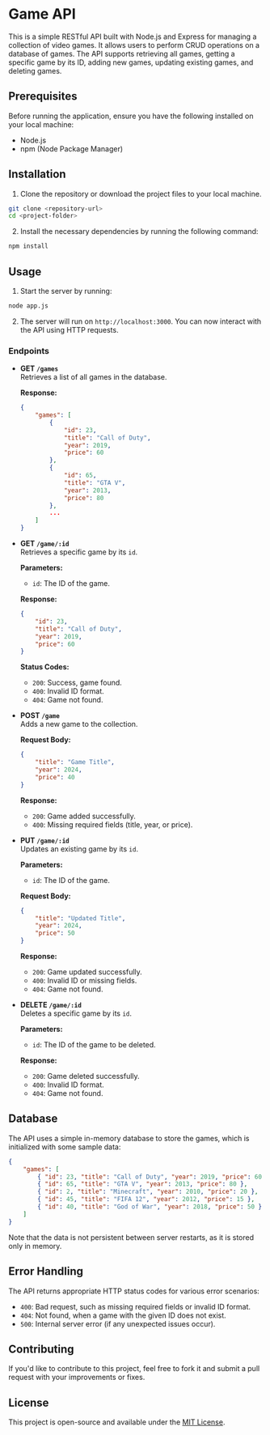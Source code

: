 # Game API

This is a simple RESTful API built with Node.js and Express for managing a collection of video games. It allows users to perform CRUD operations on a database of games. The API supports retrieving all games, getting a specific game by its ID, adding new games, updating existing games, and deleting games.

## Prerequisites

Before running the application, ensure you have the following installed on your local machine:

- Node.js
- npm (Node Package Manager)

## Installation

1. Clone the repository or download the project files to your local machine.

```bash
git clone <repository-url>
cd <project-folder>
```

2. Install the necessary dependencies by running the following command:

```bash
npm install
```

## Usage

1. Start the server by running:

```bash
node app.js
```

2. The server will run on `http://localhost:3000`. You can now interact with the API using HTTP requests.

### Endpoints

- **GET `/games`**  
  Retrieves a list of all games in the database.

  **Response:**
  ```json
  {
      "games": [
          {
              "id": 23,
              "title": "Call of Duty",
              "year": 2019,
              "price": 60
          },
          {
              "id": 65,
              "title": "GTA V",
              "year": 2013,
              "price": 80
          },
          ...
      ]
  }
  ```

- **GET `/game/:id`**  
  Retrieves a specific game by its `id`.

  **Parameters:**
  - `id`: The ID of the game.

  **Response:**
  ```json
  {
      "id": 23,
      "title": "Call of Duty",
      "year": 2019,
      "price": 60
  }
  ```

  **Status Codes:**
  - `200`: Success, game found.
  - `400`: Invalid ID format.
  - `404`: Game not found.

- **POST `/game`**  
  Adds a new game to the collection.

  **Request Body:**
  ```json
  {
      "title": "Game Title",
      "year": 2024,
      "price": 40
  }
  ```

  **Response:**
  - `200`: Game added successfully.
  - `400`: Missing required fields (title, year, or price).

- **PUT `/game/:id`**  
  Updates an existing game by its `id`.

  **Parameters:**
  - `id`: The ID of the game.

  **Request Body:**
  ```json
  {
      "title": "Updated Title",
      "year": 2024,
      "price": 50
  }
  ```

  **Response:**
  - `200`: Game updated successfully.
  - `400`: Invalid ID or missing fields.
  - `404`: Game not found.

- **DELETE `/game/:id`**  
  Deletes a specific game by its `id`.

  **Parameters:**
  - `id`: The ID of the game to be deleted.

  **Response:**
  - `200`: Game deleted successfully.
  - `400`: Invalid ID format.
  - `404`: Game not found.

## Database

The API uses a simple in-memory database to store the games, which is initialized with some sample data:

```json
{
    "games": [
        { "id": 23, "title": "Call of Duty", "year": 2019, "price": 60 },
        { "id": 65, "title": "GTA V", "year": 2013, "price": 80 },
        { "id": 2, "title": "Minecraft", "year": 2010, "price": 20 },
        { "id": 45, "title": "FIFA 12", "year": 2012, "price": 15 },
        { "id": 40, "title": "God of War", "year": 2018, "price": 50 }
    ]
}
```

Note that the data is not persistent between server restarts, as it is stored only in memory.

## Error Handling

The API returns appropriate HTTP status codes for various error scenarios:

- `400`: Bad request, such as missing required fields or invalid ID format.
- `404`: Not found, when a game with the given ID does not exist.
- `500`: Internal server error (if any unexpected issues occur).

## Contributing

If you'd like to contribute to this project, feel free to fork it and submit a pull request with your improvements or fixes.

## License

This project is open-source and available under the [MIT License](LICENSE).